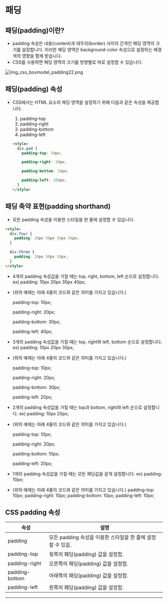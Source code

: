 # 패딩

## 패딩(padding)이란?

- padding 속성은 내용(content)과 테두리(border) 사이의 간격인 패딩 영역의 크기를 설정합니다.
  이러한 패딩 영역은 background-color 속성으로 설정하는 배경색의 영향을 함께 받습니다.
- CSS를 사용하면 패딩 영역의 크기를 방향별로 따로 설정할 수 있습니다.

![img_css_boxmodel_padding22.png](https://www.tcpschool.com/lectures/img_css_boxmodel_padding.png)

## 패딩(padding) 속성

- CSS에서는 HTML 요소의 패딩 영역을 설정하기 위해 다음과 같은 속성을 제공합니다.

  1. padding-top
  2. padding-right
  3. padding-bottom
  4. padding-left

  ```html
  <style>
    div.pad {
      padding-top: 50px;

      padding-right: 10px;

      padding-bottom: 30px;

      padding-left: 100px;
    }
  </style>
  ```

## 패딩 축약 표현(padding shorthand)

- 모든 padding 속성을 이용한 스타일을 한 줄에 설정할 수 있습니다.

```html
<style>
  div.four {
    padding: 20px 50px 30px 50px;
  }

  div.three {
    padding: 20px 50px 30px;
  }
</style>
```

- 4개의 padding 속성값을 가질 때는 top, right, bottom, left 순으로 설정합니다.
  ex) padding: 10px 20px 30px 40px;
- (위의 예제는 아래 4줄의 코드와 같은 의미를 가지고 있습니다.)

  padding-top: 10px;

  padding-right: 20px;

  padding-bottom: 30px;

  padding-left: 40px;

- 3개의 padding 속성값을 가질 때는 top, right와 left, bottom 순으로 설정합니다.
  ex) padding: 10px 20px 30px;
- (위의 예제는 아래 4줄의 코드와 같은 의미를 가지고 있습니다.)

  padding-top: 10px;

  padding-right: 20px;

  padding-bottom: 30px;

  padding-left: 20px;

- 2개의 padding 속성값을 가질 때는 top과 bottom, right와 left 순으로 설정합니다.
  ex) padding: 10px 20px;
- (위의 예제는 아래 4줄의 코드와 같은 의미를 가지고 있습니다.)

  padding-top: 10px;

  padding-right: 20px;

  padding-bottom: 10px;

  padding-left: 20px;

- 1개의 padding 속성값을 가질 때는 모든 패딩값을 같게 설정합니다.
  ex) padding: 10px;
- (위의 예제는 아래 4줄의 코드와 같은 의미를 가지고 있습니다.)
  padding-top: 10px;
  padding-right: 10px;
  padding-bottom: 10px;
  padding-left: 10px;

## **CSS padding 속성**

| 속성           | 설명                                                        |
| -------------- | ----------------------------------------------------------- |
| padding        | 모든 padding 속성을 이용한 스타일을 한 줄에 설정할 수 있음. |
| padding-top    | 윗쪽의 패딩(padding) 값을 설정함.                           |
| padding-right  | 오른쪽의 패딩(padding) 값을 설정함.                         |
| padding-bottom | 아래쪽의 패딩(padding) 값을 설정함.                         |
| padding-left   | 왼쪽의 패딩(padding) 값을 설정함.                           |

---
